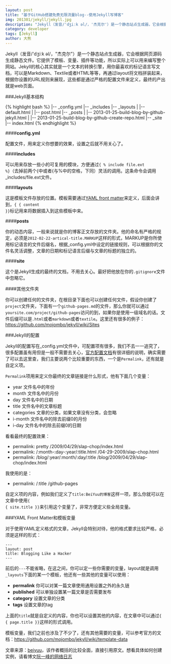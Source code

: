 ```yaml
---
layout: post
title: "基于GitHub搭建免费无限流量blog--使用Jekyll写博客"
img: 201301/jekyll/jekyll.jpg
description: "Jekyll（发音/'dʒiːk əl/，'杰克尔'）是一个静态站点生成器，它会根据网页源码生成静态文件。它提供了模板、变量、插件等功能，所以实际上可以用来编写整个网站。"
category: developer
tags: [Jekyll]
author: 大熊
---
```


Jekyll（发音/'dʒiːk əl/，"杰克尔"）是一个静态站点生成器，它会根据网页源码生成静态文件。它提供了模板、变量、插件等功能，所以实际上可以用来编写整个网站。Jekyll的核心其实就是一个文本的转换引擎，用你最喜欢的标记语言写文档，可以是Markdown、Textile或者HTML等等，再通过layout将文档拼装起来，根据你设置的URL规则来展现，这些都是通过严格的配置文件来定义，最终的产出就是web页面。


###Jekyll基本结构

{% highlight bash %}
|-- _config.yml
|-- _includes
|-- _layouts
|   |-- default.html
|   |-- post.html
|-- _posts
|   |-- 2013-01-25-build-blog-by-github-jekyll.html
|   |-- 2013-01-25-build-blog-by-github-create-repo.html
|-- _site
|-- index.html
{% endhighlight %}


####__config.yml__

配置文件，用来定义你想要的效果，设置之后就不用关心了。

####__includes__

可以用来存放一些小的可复用的模块，方便通过<code>{ % include file.ext %}</code>（去掉前两个{中或者{与%中的空格，下同）灵活的调用。这条命令会调用_includes/file.ext文件。

####__layouts__

这是模板文件存放的位置。模板需要通过<a href='https://github.com/mojombo/jekyll/wiki/YAML-Front-Matter'>YAML front matter</a>来定义，后面会讲到，<code>{ { content }}</code>标记用来将数据插入到这些模板中来。


####__posts__

你的动态内容，一般来说就是你的博客正文存放的文件夹。他的命名有严格的规定，必须是<code>2012-02-22-artical-title.MARKUP</code>这样的形式，MARKUP是你所使用标记语言的文件后缀名，根据_config.yml中设定的链接规则，可以根据你的文件名灵活调整，文章的日期和标记语言后缀与文章的标题的独立的。



####__site__

这个是Jekyll生成的最终的文档，不用去关心。最好把他放在你的<code>.gitignore</code>文件中忽略它。

####其他文件夹

你可以创建任何的文件夹，在根目录下面也可以创建任何文件，假设你创建了<code>project</code>文件夹，下面有一个<code>github-pages.md</code>的文件，那么你就可以通过<code>yoursite.com/project/github-pages</code>访问的到，如果你是使用一级域名的话。文件后缀可以是<code>.html</code>或者<code>markdown</code>或者<code>textile</code>。这里还有很多的例子：<a href='https://github.com/mojombo/jekyll/wiki/Sites' target="_blank">https://github.com/mojombo/jekyll/wiki/Sites</a>

###Jekyll的配置

Jekyll的配置写在_config.yml文件中，可配置项有很多，我们不去一一追究了，很多配置虽有用但是一般不需要去关心，<a href='https://github.com/mojombo/jekyll/wiki/configuration'>官方配置文档</a>有很详细的说明，确实需要了可以去这里查，我们主要说两个比较重要的东西，一个是<code>Permalink</code>，还有就是自定义项。



<code>Permalink</code>项用来定义你最终的文章链接是什么形式，他有下面几个变量：

* year</code> 文件名中的年份
* month</code> 文件名中的月份
* day</code> 文件名中的日期
* title</code> 文件名中的文章标题
* categories</code> 文章的分类，如果文章没有分类，会忽略
* i-month</code> 文件名中的除去前缀0的月份
* i-day</code> 文件名中的除去前缀0的日期

看看最终的配置效果：

* permalink: pretty</code> /2009/04/29/slap-chop/index.html
* permalink: /:month-:day-:year/:title.html</code> /04-29-2009/slap-chop.html
* permalink: /blog/:year/:month/:day/:title</code> /blog/2009/04/29/slap-chop/index.html

我使用的是：

* permalink: /:title</code> /github-pages

自定义项的内容，例如我们定义了<code>title:BeiYuu的博客</code>这样一项，那么你就可以在文章中使用<code>{ { site.title }}</code>来引用这个变量了，非常方便定义些全局变量。

###YAML Front Matter和模板变量

对于使用YAML定义格式的文章，Jekyll会特别对待，他的格式要求比较严格，必须是这样的形式：

<pre><code>---
layout: post
title: Blogging Like a Hacker
---</code>
</pre>

前后的<code>---</code>不能省略，在这之间，你可以定一些你需要的变量，layout就是调用<code>_layouts</code>下面的某一个模板，他还有一些其他的变量可以使用：

* __permalink__ 你可以对某一篇文章使用通用设置之外的永久链
* __published__ 可以单独设置某一篇文章是否需要发布
* __category__ 设置文章的分类
* __tags__ 设置文章的tag

上面的<code>title</code>就是自定义的内容，你也可以设置其他的内容，在文章中可以通过<code>{ { page.title }}</code>这样的形式调用。

模板变量，我们之前也涉及了不少了，还有其他需要的变量，可以参考官方的文档：<a href='https://github.com/mojombo/jekyll/wiki/template-data' title='Jekyll Template Data'>https://github.com/mojombo/jekyll/wiki/template-data</a>


文章来源：<a href="http://beiyuu.com/github-pages" target="_blank">beiyuu</a>，该作者概括的比较全面，直接引用原文。想看具体如何创建实例，请看博文<a href="http://www.ruanyifeng.com/blog/2012/08/blogging_with_jekyll.html" target="_blank">阮一峰的网络日志</a>
